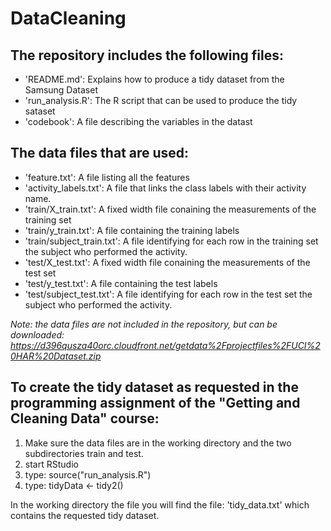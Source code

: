 # DataCleaning

## The repository includes the following files:

* 'README.md': Explains how to produce a tidy dataset from the Samsung Dataset
* 'run\_analysis.R': The R script that can be used to produce the tidy sataset
* 'codebook': A file describing the variables in the datast


## The data files that are used:
* 'feature.txt': A file listing all the features
* 'activity\_labels.txt': A file that links the class labels with their activity name.
* 'train/X\_train.txt': A fixed width file conaining the measurements of the training set
* 'train/y\_train.txt': A file containing the training labels
* 'train/subject\_train.txt': A file identifying for each row in the training set the subject who performed the activity.
* 'test/X\_test.txt': A fixed width file conaining the measurements of the test set
* 'test/y\_test.txt': A file containing the test labels
* 'test/subject\_test.txt': A file identifying for each row in the test set the subject who performed the activity.

_Note: the data files are not included in the repository, but can be downloaded: https://d396qusza40orc.cloudfront.net/getdata%2Fprojectfiles%2FUCI%20HAR%20Dataset.zip_

## To create the tidy dataset as requested in the programming assignment of the "Getting and Cleaning Data" course:
1. Make sure the data files are in the working directory and the two subdirectories train and test.
2. start RStudio
3. type: source("run\_analysis.R")
4. type: tidyData <- tidy2()

In the working directory the file you will find the file: 'tidy\_data.txt' which contains the requested tidy dataset.

